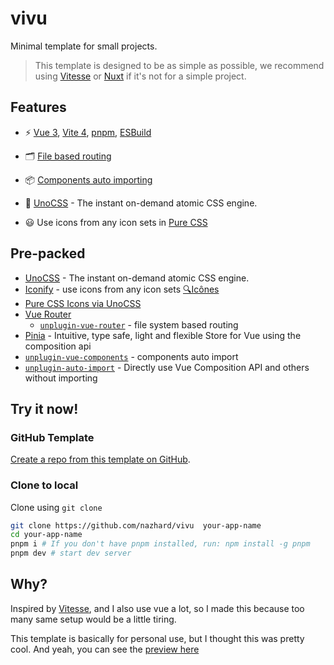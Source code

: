 # vivu

Minimal template for small projects.

> This template is designed to be as simple as possible, we recommend using [Vitesse](https://github.com/antfu/vitesse) or [Nuxt](https://nuxt.com/) if it's not for a simple project.

## Features

- ⚡️ [Vue 3](https://github.com/vuejs/core), [Vite 4](https://github.com/vitejs/vite), [pnpm](https://pnpm.io/), [ESBuild](https://github.com/evanw/esbuild)

- 🗂 [File based routing](./src/routes)

- 📦 [Components auto importing](./src/components)

- 🎨 [UnoCSS](https://github.com/antfu/unocss) - The instant on-demand atomic CSS engine.

- 😃 Use icons from any icon sets in [Pure CSS](https://github.com/antfu/unocss/tree/main/packages/preset-icons)

## Pre-packed

- [UnoCSS](https://github.com/antfu/unocss) - The instant on-demand atomic CSS engine.
- [Iconify](https://iconify.design) - use icons from any icon sets [🔍Icônes](https://icones.netlify.app/)
- [Pure CSS Icons via UnoCSS](https://github.com/antfu/unocss/tree/main/packages/preset-icons)
- [Vue Router](https://github.com/vuejs/router)
  - [`unplugin-vue-router`](https://github.com/posva/unplugin-vue-router) - file system based routing
- [Pinia](https://pinia.vuejs.org) - Intuitive, type safe, light and flexible Store for Vue using the composition api
- [`unplugin-vue-components`](https://github.com/antfu/unplugin-vue-components) - components auto import
- [`unplugin-auto-import`](https://github.com/antfu/unplugin-auto-import) - Directly use Vue Composition API and others without importing

## Try it now!

### GitHub Template

[Create a repo from this template on GitHub](https://github.com/nazhard/vivu/generate).

### Clone to local

Clone using `git clone`

```bash
git clone https://github.com/nazhard/vivu  your-app-name
cd your-app-name
pnpm i # If you don't have pnpm installed, run: npm install -g pnpm
pnpm dev # start dev server
```

## Why?

Inspired by [Vitesse](https://github.com/antfu/vitesse), and I also use vue a lot, so I made this because too many same setup would be a little tiring.

This template is basically for personal use, but I thought this was pretty cool. And yeah, you can see the [preview here](https://vivu.pages.dev)
